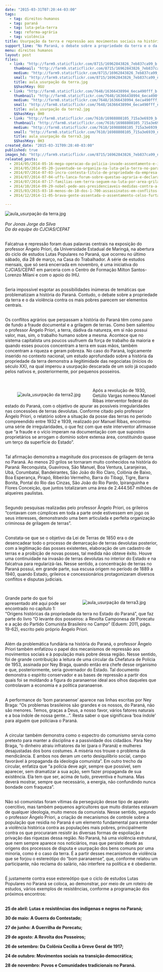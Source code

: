 ```yaml
---
date: "2015-03-31T07:20:44-03:00"
tags:
  - tag: direitos-humanos
  - tag: paraná
  - tag: luta-pela-terra
  - tag: reforma-agrária
  - tag: violência
title: Usurpação da terra e repressão aos movimentos sociais na história do Paraná
support_line: "No Paraná, o debate sobre a propriedade da terra e o da violência contra os mais pobres são elementos centrais."
menu: direitos humanos
layout: post
files:
  - link: "http://farm9.staticflickr.com/8715/16962843826_7eb837ca99_b.jpg"
    thumbnail: "http://farm9.staticflickr.com/8715/16962843826_7eb837ca99_t.jpg"
    medium: "http://farm9.staticflickr.com/8715/16962843826_7eb837ca99_z.jpg"
    small: "http://farm9.staticflickr.com/8715/16962843826_7eb837ca99_n.jpg"
    title: aula_usurpação da terra.jpg
    $$hashKey: 0GU
  - link: "http://farm8.staticflickr.com/7648/16366438994_6eca490fff_b.jpg"
    thumbnail: "http://farm8.staticflickr.com/7648/16366438994_6eca490fff_t.jpg"
    medium: "http://farm8.staticflickr.com/7648/16366438994_6eca490fff_z.jpg"
    small: "http://farm8.staticflickr.com/7648/16366438994_6eca490fff_n.jpg"
    title: aula_usurpação da terra2.jpg
    $$hashKey: 0H0
  - link: "http://farm8.staticflickr.com/7610/16988808105_715a3e6939_b.jpg"
    thumbnail: "http://farm8.staticflickr.com/7610/16988808105_715a3e6939_t.jpg"
    medium: "http://farm8.staticflickr.com/7610/16988808105_715a3e6939_z.jpg"
    small: "http://farm8.staticflickr.com/7610/16988808105_715a3e6939_n.jpg"
    title: aula_usurpação da terra3.jpg
    $$hashKey: 0H3
created_date: "2015-03-31T09:28:40-03:00"
published: true
images_hd: "http://farm9.staticflickr.com/8715/16962843826_7eb837ca99_n.jpg"
releated_posts:
  - 2014/05/2014-05-16-mega-operacao-da-policia-invade-assentamento-e-intimida-familias-no-parana.md
  - 2014/05/2014-05-20-juventude-se-organiza-na-luta-pela-terra-no-parana.md
  - 2014/07/2014-07-03-incra-contesta-titulo-de-propriedade-da-empresa-araupel-no-parana.md
  - 2014/07/2014-07-04-uffs-lanca-forum-sobre-questao-agraria-e-declara-apoio-ao-herdeiros-da-luta.md
  - 2014/07/2014-07-17-familias-sem-terra-seguem-na-luta-por-area-grilada-em-abelardo-luz.md
  - 2014/10/2014-09-29-nobel-pede-aos-presidenciaveis-medidas-contra-a-matanca-no-campo.md
  - 2015/03/2015-03-18-menos-de-10-dos-1-700-assassinatos-em-conflitos-de-terra-vao-a-julgamento.md
  - 2014/12/2014-11-05-brava-gente-assentada-o-assentamento-celso-furtado.md

---
```

<p><img alt="aula_usurpação da terra.jpg" src="http://farm9.staticflickr.com/8715/16962843826_7eb837ca99_b.jpg" /><br />
<br />
<em>Por Jonas Jorge da Silva<br />
Da da equipe do CJCIAS/CEPAT</em></p>

<p><br />
Falcatrua e repress&atilde;o foram duas palavras centrais na exposi&ccedil;&atilde;o do professor &Acirc;ngelo Priori, da Universidade Estadual de Maring&aacute;, na abertura do ciclo de estudos Lutas Populares no Paran&aacute;, que ocorreu no &uacute;ltimo s&aacute;bado, dia 28 de mar&ccedil;o, na Casa do Trabalhador. A s&eacute;rie de estudos mensais, que s&oacute; ser&aacute; encerrada em novembro, &eacute; uma iniciativa do CJCIAS/CEPAT em parceria com o Centro de Forma&ccedil;&atilde;o Milton Santos-Lorenzo Milani e com o apoio do IHU.</p>

<p><br />
Seria imposs&iacute;vel esgotar as possibilidades in&uacute;meras de tem&aacute;ticas que problematizam a hist&oacute;ria do Paran&aacute;. Contudo, o debate sobre a propriedade da terra e o da viol&ecirc;ncia contra os mais pobres parecem ser elementos centrais.</p>

<p><br />
Os conflitos agr&aacute;rios que perpassam a hist&oacute;ria do Paran&aacute; t&ecirc;m como pano de fundo a fraude documental e a grilagem de terras. Como bem salientou o professor &Acirc;ngelo Priori, a terra, d&aacute;diva da natureza, em si n&atilde;o possui valor, mas, sim, o trabalho humano sobre a mesma. Acontece que no sistema capitalista uns poucos usufruem da for&ccedil;a de trabalho da maioria e quando esses poucos concentram a terra em suas m&atilde;os, tamb&eacute;m concentram a riqueza e geram pobreza. No caso do Paran&aacute;, logicamente inserido no contexto nacional, um estudo aprofundado sobre a hist&oacute;ria da propriedade da terra demonstra a ilegitimidade das negociatas (in&iacute;cios do s&eacute;culo XX), na qual imperou a usurpa&ccedil;&atilde;o descarada de um solo j&aacute; ocupado pelos nativos e, posteriormente, por pequenos posseiros.</p>

<p>&nbsp;</p>

<figure class="image" style="float:left"><img alt="aula_usurpação da terra2.jpg" src="http://farm8.staticflickr.com/7648/16366438994_6eca490fff_b.jpg" />
<figcaption></figcaption>
</figure>

<p>Ap&oacute;s a revolu&ccedil;&atilde;o de 1930, Get&uacute;lio Vargas nomeou Manoel Ribas interventor federal do estado do Paran&aacute;, com o objetivo de apurar as poss&iacute;veis irregularidades nas concess&otilde;es de terras devolutas. Conforme citado pelo professor &Acirc;ngelo Priori, o relat&oacute;rio sobre a situa&ccedil;&atilde;o da posse das terras no per&iacute;odo compreendido entre 1932 e 1939, realizado por Manuel Ribas, encontrou uma s&eacute;rie de irregularidades, o que fez com que este interventor afirmasse que &ldquo;a fraude e o v&iacute;cio imperam na documenta&ccedil;&atilde;o com que supostos propriet&aacute;rios se arrogam o dom&iacute;nio sobre extensa &aacute;rea, constituindo quase um ter&ccedil;o da superf&iacute;cie do Estado&rdquo;.</p>

<p><br />
Tal afirma&ccedil;&atilde;o demonstra a magnitude dos processos de grilagem de terra no Paran&aacute;. Ao menos 20 grilos se tornaram muito conhecidos na hist&oacute;ria do Paran&aacute;: Reconquista, Guavirova, S&atilde;o Manuel, Boa Ventura, Laranjeiras, Ub&aacute;, Corumbata&iacute;, Bandeirantes, S&atilde;o Jo&atilde;o do Rio Claro, Col&ocirc;nia de Baixo, Boa Esperan&ccedil;a, Pirap&oacute;, Ribeir&atilde;o Vermelho, Barra do Tibagi, Tigre, Barra Bonita, Pontal do Rio das Cinzas, S&atilde;o Jo&atilde;o do Rio Pardo, Ipiranguinha e Flores Concei&ccedil;&atilde;o, que juntos totalizaram uma &aacute;rea de 2.444.567 milh&otilde;es de alqueires paulistas.</p>

<p><br />
Segundo pesquisas realizadas pelo professor &Acirc;ngelo Priori, os grileiros &ldquo;contavam com c&uacute;mplices em toda a parte onde estivessem em jogo os seus interesses, demonstrando uma bem articulada e perfeita organiza&ccedil;&atilde;o criminosa de grilagem de terras&rdquo;.</p>

<p><br />
Constata-se que se o objetivo da Lei de Terras de 1850 era o de desencadear todo o processo de demarca&ccedil;&atilde;o de terras devolutas posterior, com a legitima&ccedil;&atilde;o das posses existentes, elabora&ccedil;&atilde;o de um cadastro de terras e a proibi&ccedil;&atilde;o de novas posses, tal medida n&atilde;o obteve &ecirc;xito. Houve uma continuidade na invas&atilde;o de terras devolutas no interior do Estado e na falcatrua para regulariz&aacute;-las. Nesse sentido, a concentra&ccedil;&atilde;o de terras no Paran&aacute; possui, em grande parte, sua escusa origem no per&iacute;odo de 1889 a 1940, quando Estado, grileiros e concession&aacute;rios protagonizaram diversos conflitos e disputas judiciais.</p>

<p>&nbsp;</p>

<figure class="image" style="float:right"><img alt="aula_usurpação da terra3.jpg" src="http://farm8.staticflickr.com/7610/16988808105_715a3e6939_b.jpg" />
<figcaption></figcaption>
</figure>

<p>Grande parte do que foi apresentado at&eacute; aqui pode ser encontrado no cap&iacute;tulo 1: &ldquo;Origens hist&oacute;ricas da propriedade da terra no Estado do Paran&aacute;&rdquo;, que faz parte do livro &ldquo;O levante dos posseiros: a Revolta Camponesa de Porecatu e a a&ccedil;&atilde;o do Partido Comunista Brasileiro no Campo&rdquo; (Eduem: 2011, p&aacute;gs. 19-62), escrito pelo pr&oacute;prio &Acirc;ngelo Priori.</p>

<p><br />
Al&eacute;m da problem&aacute;tica fundi&aacute;ria na hist&oacute;ria do Paran&aacute;, o professor &Acirc;ngelo Priori tamb&eacute;m enfatizou o papel dos mecanismos de repress&atilde;o aos movimentos sociais e &agrave; popula&ccedil;&atilde;o mais pobre dessa regi&atilde;o. Nesse sentido, foi de grande contribui&ccedil;&atilde;o a leitura de uma circular da Chefatura de Pol&iacute;cia de 1953, assinada por Ney Braga, quando ent&atilde;o era chefe desse organismo e que, posteriormente, seria governador do Estado. Tal documento demonstra o esp&iacute;rito conservador e as bases de repress&atilde;o a partir dos quais foi se moldando a figura do paranaense ideal aos olhos daqueles que controlavam a economia e a pol&iacute;tica paranaense.</p>

<p><br />
A performance do &lsquo;bom paranaense&rsquo; aparece nas linhas escritas por Ney Braga: &ldquo;Os problemas brasileiros s&atilde;o grandes e os nossos, do Paran&aacute;, n&atilde;o s&atilde;o menores. Temos, gra&ccedil;as a Deus, a nosso favor, v&aacute;rios fatores naturais e a boa &iacute;ndole de nossa gente...&rdquo;. Resta saber o que significava &lsquo;boa &iacute;ndole&rsquo; para algu&eacute;m que policiava o Paran&aacute;.</p>

<p><br />
A circular tamb&eacute;m demonstra como o espectro do comunismo servia como pretexto para manter a disciplina e a passividade dos cidad&atilde;os. Para Ney Braga, &ldquo;o dinheiro atraiu infratores da lei (para o Paran&aacute;) e mulheres desajustadas dos bons costumes. A mis&eacute;ria nos trouxe o problema da mendic&acirc;ncia. E ambos nos deram um certo desiquil&iacute;brio social, campo favor&aacute;vel &agrave; propaganda da ideologia comunista&rdquo;. Em outro trecho da circular, enfatiza que &ldquo;a pol&iacute;cia deve agir, sempre que poss&iacute;vel, sem aparecer, sem dramatizar a sua a&ccedil;&atilde;o, sem fazer propaganda de sua exist&ecirc;ncia. Ela tem que ser, acima de tudo, preventiva e humana. Mas dever&aacute; mostrar, sempre que necess&aacute;rio, a energia, n&atilde;o confundindo nunca bondade com fraqueza&rdquo;.</p>

<p><br />
N&atilde;o s&oacute; comunistas foram v&iacute;timas da persegui&ccedil;&atilde;o desse tipo de aparato coercitivo, mas tamb&eacute;m pequenos agricultores que muito distantes estavam de qualquer ideologia, muito menos da comunista. Nesse sentido, segundo o professor &Acirc;ngelo Priori, a cria&ccedil;&atilde;o de mecanismos de controle sobre a popula&ccedil;&atilde;o que residia no Paran&aacute; &eacute; um elemento fundamental para entender a viol&ecirc;ncia hist&oacute;rica contra as popula&ccedil;&otilde;es mais pobres, principalmente contra os que procuraram resistir &agrave;s diversas formas de espolia&ccedil;&atilde;o e priva&ccedil;&atilde;o das riquezas dessa regi&atilde;o. No Paran&aacute;, h&aacute; uma viol&ecirc;ncia estrutural, que nem sempre aparece nos notici&aacute;rios, mas que persiste desde as origens dos processos de disputa e usurpa&ccedil;&atilde;o dos bens comuns por uma minoria, como &eacute; o caso da terra. &Eacute; a partir desses mecanismos de viol&ecirc;ncia que se forjou o estere&oacute;tipo do &ldquo;bom paranaense&rdquo;, que, conforme relatou um participante, n&atilde;o reclama do sal&aacute;rio, n&atilde;o interfere na pol&iacute;tica e &eacute; obediente.</p>

<p><br />
&Eacute; justamente contra esse estere&oacute;tipo que o ciclo de estudos Lutas Populares no Paran&aacute; se coloca, ao demonstrar, por meio de um roteiro de estudos, v&aacute;rios exemplos de resist&ecirc;ncias, conforme a programa&ccedil;&atilde;o dos pr&oacute;ximos encontros:</p>

<p><br />
<strong>25 de abril: Lutas e resist&ecirc;ncias dos ind&iacute;genas e negros no Paran&aacute;;</strong></p>

<p><strong>30 de maio: A Guerra do Contestado;</strong></p>

<p><strong>27 de junho: A Guerrilha de Porecatu;</strong></p>

<p><strong>29 de agosto: A Revolta dos Posseiros;</strong></p>

<p><strong>26 de setembro: Da Col&ocirc;nia Cec&iacute;lia &agrave; Greve Geral de 1917;</strong></p>

<p><strong>24 de outubro: Movimentos sociais na transi&ccedil;&atilde;o democr&aacute;tica;</strong></p>

<p><strong>28 de novembro: Povos e Comunidades tradicionais no Paran&aacute;.</strong></p>

